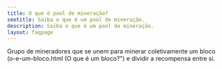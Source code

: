 ```yaml
---
title: O que é pool de mineração?
seotitle: Saiba o que é um pool de mineração.
description: Saiba o que é um pool de mineração.
layout: faqpage
---
```

Grupo de mineradores que se unem para minerar coletivamente um bloco (o-e-um-bloco.html (O que é um bloco?") e dividir a recompensa entre si. 
